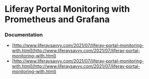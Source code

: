 # Liferay Portal Monitoring with Prometheus and Grafana

### Documentation 
* [http://www.liferaysavvy.com/2021/07/liferay-portal-monitoring-with.html](http://www.liferaysavvy.com/2021/07/liferay-portal-monitoring-with.html) 
* [http://www.liferaysavvy.com/2021/07/liferay-portal-monitoring-with.html](http://www.liferaysavvy.com/2021/07/liferay-portal-monitoring-with.html)
 
